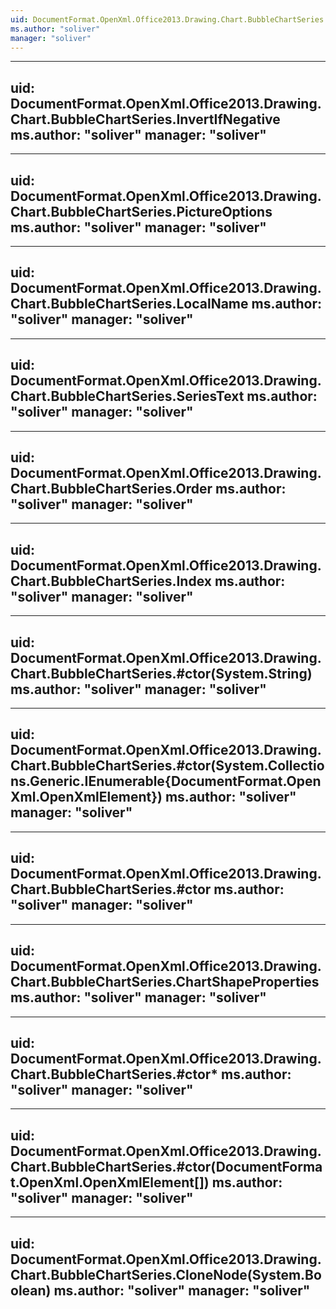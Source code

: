 ```yaml
---
uid: DocumentFormat.OpenXml.Office2013.Drawing.Chart.BubbleChartSeries
ms.author: "soliver"
manager: "soliver"
---
```


---
uid: DocumentFormat.OpenXml.Office2013.Drawing.Chart.BubbleChartSeries.InvertIfNegative
ms.author: "soliver"
manager: "soliver"
---

---
uid: DocumentFormat.OpenXml.Office2013.Drawing.Chart.BubbleChartSeries.PictureOptions
ms.author: "soliver"
manager: "soliver"
---

---
uid: DocumentFormat.OpenXml.Office2013.Drawing.Chart.BubbleChartSeries.LocalName
ms.author: "soliver"
manager: "soliver"
---

---
uid: DocumentFormat.OpenXml.Office2013.Drawing.Chart.BubbleChartSeries.SeriesText
ms.author: "soliver"
manager: "soliver"
---

---
uid: DocumentFormat.OpenXml.Office2013.Drawing.Chart.BubbleChartSeries.Order
ms.author: "soliver"
manager: "soliver"
---

---
uid: DocumentFormat.OpenXml.Office2013.Drawing.Chart.BubbleChartSeries.Index
ms.author: "soliver"
manager: "soliver"
---

---
uid: DocumentFormat.OpenXml.Office2013.Drawing.Chart.BubbleChartSeries.#ctor(System.String)
ms.author: "soliver"
manager: "soliver"
---

---
uid: DocumentFormat.OpenXml.Office2013.Drawing.Chart.BubbleChartSeries.#ctor(System.Collections.Generic.IEnumerable{DocumentFormat.OpenXml.OpenXmlElement})
ms.author: "soliver"
manager: "soliver"
---

---
uid: DocumentFormat.OpenXml.Office2013.Drawing.Chart.BubbleChartSeries.#ctor
ms.author: "soliver"
manager: "soliver"
---

---
uid: DocumentFormat.OpenXml.Office2013.Drawing.Chart.BubbleChartSeries.ChartShapeProperties
ms.author: "soliver"
manager: "soliver"
---

---
uid: DocumentFormat.OpenXml.Office2013.Drawing.Chart.BubbleChartSeries.#ctor*
ms.author: "soliver"
manager: "soliver"
---

---
uid: DocumentFormat.OpenXml.Office2013.Drawing.Chart.BubbleChartSeries.#ctor(DocumentFormat.OpenXml.OpenXmlElement[])
ms.author: "soliver"
manager: "soliver"
---

---
uid: DocumentFormat.OpenXml.Office2013.Drawing.Chart.BubbleChartSeries.CloneNode(System.Boolean)
ms.author: "soliver"
manager: "soliver"
---
